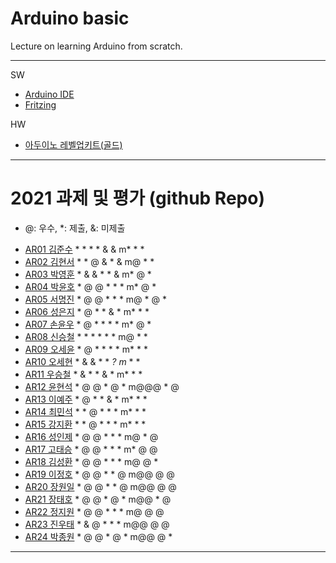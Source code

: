 # Arduino basic
Lecture on learning Arduino from scratch.


---

SW

- [Arduino IDE](https://www.arduino.cc/)
- [Fritzing](http://fritzing.org/download/)

HW

- [아두이노 레벨업키트(골드)](https://www.devicemart.co.kr/goods/view?no=12170416)

---

# 2021 과제 및 평가 (github Repo)
* @: 우수, *: 제출, &: 미제출

- [AR01 김준수](https://github.com/96wnstn/AR01) * * * * & & m* * *
- [AR02 김현서](https://github.com/HyunSeo0928/ar02) * * @ & * & m@ * *
- [AR03 박영훈](https://github.com/hunypark/ar03) * & & * * & m* @ *
- [AR04 박윤호](https://github.com/yoonho0624/ar04) * @ @ * * * m* @ *
- [AR05 서명진](https://github.com/smj3343/ar05) * @ @ * * * m@ * @ *
- [AR06 성은지](https://github.com/eun-jiii/ar06) * @ * * & * m* * *
- [AR07 손윤우](https://github.com/yunuu/AR07) * @ * * * * m* @ *
- [AR08 신승철](https://github.com/kdkh96/AR08) * * * * * * m@ * *
- [AR09 오세윤](https://github.com/chilledlife/ar09) * @ * * * * m* * *
- [AR10 오세현](https://github.com/Ohsaehyeon/AR10) * & & * * *? m* * *
- [AR11 우승철](https://github.com/woo-seung-cheol/ar11) * & * * & * m* * *
- [AR12 윤현석](https://github.com/yhs11116/AR12) * @ @ * @ * m@@@ * @
- [AR13 이예주](https://github.com/JJangyeJJangju/ar13) * @ * * & * m* * *
- [AR14 최민석](https://github.com/cmsinje/AR14) * * @ * * * m* * *
- [AR15 강지환](https://github.com/qkqh9635/ar15) * * @ * * * m* * *
- [AR16 성인제](https://github.com/nsa32300/ar16) * @ @ * * * m@ * @
- [AR17 고태승](https://github.com/xotmddlsp2/AR17/) * @ @ * * * m* @ @
- [AR18 김성환](https://github.com/Seong-Hwan99/AR-18) * @ @ * * * m@ @ *
- [AR19 이정호](https://github.com/LOLMGs/AR19) * @ @ * * @ m@@ @ @
- [AR20 장원일](https://github.com/jangeleven/AR20) * @ @ * * @ m@@ @ @
- [AR21 장태호](https://github.com/HINEET/AR21) * @ @ * @ * m@@ * @
- [AR22 정지원](https://github.com/lalalalalra/AR22) * @ @ * * * m@ @ @
- [AR23 진우태](https://github.com/Wjkdj/AR23) * & @ * * * m@@ @ @
- [AR24 박종원](https://github.com/monegit/arduino-prj) * @ @ * @ * m@@ @ *

---




